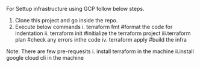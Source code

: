 For Settup infrastructure using GCP follow below steps.

1. Clone this project and go inside the repo.
2. Execute below commands
  i.  terraform fmt #format the code for indentation
  ii. terraform init #initialize the terraform project
  iii.terraform plan #check any errors inthe code
  iv. terraform apply #build the infra
  
Note: There are few pre-requesits 
  i. install terraform in the machine
  ii.install google cloud cli in the machine
